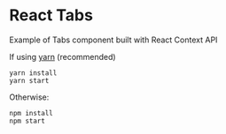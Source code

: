 # React Tabs

Example of Tabs component built with React Context API

If using [yarn](https://yarnpkg.com) (recommended)

```
yarn install
yarn start
```

Otherwise:

```
npm install
npm start
```
